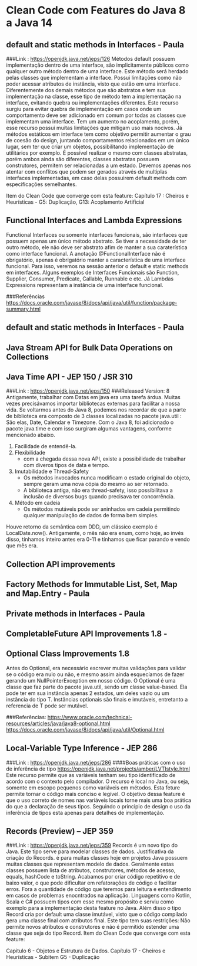 # Clean Code com Features do Java 8 a Java 14

##  default and static methods in Interfaces - Paula
###Link : https://openjdk.java.net/jeps/126
Métodos default possuem implementação dentro de uma interface, são implicitamente públicos como qualquer outro método dentro de uma interface.
Este método será herdado pelas classes que implementam a interface.
Possui limitações como não poder acessar atributos de instância, visto que estão em uma interface.
Diferentemente dos demais métodos que são abstratos e tem sua implementação na classe, esse tipo de método tem a implementação na interface, evitando quebra ou implementações diferentes. 
Este recurso surgiu para evitar quebra de implementação em casos onde um comportamento deve ser adicionado em comum por todas as classes que implementam uma interface.
Tem um aumento no acoplamento, porém, esse recurso possui muitas limitações que mitigam uso mais nocivos.
Já métodos estáticos em interface tem como objetivo permitir aumentar o grau de coesão do design, juntando comportamentos relacionados em um único lugar, sem ter que criar um objetos, possibilitando implementação de utilitários por exemplo.
É possível realizar o mesmo com classes abstratas, porém ambos ainda são diferentes, classes abstratas possuem construtores, permitem ser relacionadas a um estado.
Devemos apenas nos atentar com conflitos que podem ser gerados através de multiplas interfaces implementadas, em caso delas possuirem default methods com especificações semelhantes.


Item do Clean Code que converge com esta feature:
Capítulo 17 : Cheiros e Heurísticas - G5: Duplicação, G13: Acoplamento Artificial

## Functional Interfaces and Lambda Expressions
Functional Interfaces ou somente interfaces funcionais, são interfaces que possuem apenas um único método abstrato.
Se tiver a necessidade de ter outro método, ele não deve ser abstrato afim de manter a sua caraterística como interface funcional.
A anotação @FunctionalInterface não é obrigatório, apenas é obrigatório manter a característica de uma interface funcional.
Para isso, veremos na sessão anterior o default e static methods em interfaces. 
Alguns exemplos de Interfaces Funcionais são Function, Supplier, Consumer, Predicate, Callable, Runnable e etc.
Já Lambdas Expressions representam a instância de uma interface funcional.

###Referências
https://docs.oracle.com/javase/8/docs/api/java/util/function/package-summary.html

##  default and static methods in Interfaces - Paula
 
## Java Stream API for Bulk Data Operations on Collections

## Java Time API - JEP 150 / JSR 310
###Link : https://openjdk.java.net/jeps/150
###Released Version: 8
Antigamente, trabalhar com Datas em java era uma tarefa árdua. Muitas vezes precisávamos importar bibliotecas externas para facilitar a nossa vida.
Se voltarmos antes do Java 8, podemos nos recordar de que a parte de biblioteca era composto de 3 classes localizadas no pacote java.util : São elas, Date, Calendar e Timezone.
Com o Java 8, foi adicionado o pacote java.time e com isso surgiram algumas vantagens, conforme mencionado abaixo.
1. Facilidade de entendê-la. 
2. Flexibilidade 
    * com a chegada dessa nova API, existe a possibilidade de trabalhar com diveros tipos de data e tempo.
3. Imutabilidade e Thread-Safety 
    * Os métodos invocados nunca modificam o estado original do objeto, sempre geram uma nova cópia do mesmo ao ser retornado.
    * A biblioteca antiga, não era thread-safety, isso possibilitava a inclusão de diversos bugs quando precisava ter concorrência.
4. Método em cadeia
    * Os métodos mutáveis pode ser aninhados em cadeia permitindo qualquer manipulação de dados de forma bem simples.
    
Houve retorno da semântica com DDD, um clássico exemplo é LocalDate.now().
Antigamente, o mês não era enum, como hoje, ao invés disso, tínhamos inteiro antes era 0-11 e tínhamos que ficar parando e vendo que mês era.




## Collection API improvements

## Factory Methods for Immutable List, Set, Map and Map.Entry - Paula

## Private methods in Interfaces - Paula

## CompletableFuture API Improvements  1.8 -

## Optional Class Improvements 1.8
Antes do Optional, era necessário escrever muitas validações para validar se o código era nulo ou não, e mesmo assim ainda
esquecíamos de fazer gerando um NullPointerException em nosso código. O Optional<T> é uma classe que faz parte do pacote java.util, sendo um classe value-based.
Ela pode ter em sua instância apenas 2 estados, um deles vazio ou um instância do tipo T. Instâncias optionais são finais e imutáveis, entretanto a referencia de T pode ser mutável.

###Referências:
https://www.oracle.com/technical-resources/articles/java/java8-optional.html
https://docs.oracle.com/javase/8/docs/api/java/util/Optional.html

## Local-Variable Type Inference - JEP 286
###Link : https://openjdk.java.net/jeps/286
####Boas práticas com o uso de inferência de tipo https://openjdk.java.net/projects/amber/LVTIstyle.html
Este recurso permite que as variáveis tenham seu tipo identificado de acordo com o contexto pelo compilador.
O recurso é local no Java, ou seja, somente em escopo pequenos como variáveis em métodos.
Esta feture permite tornar o código mais conciso e legível.
O objetivo dessa feature é que o uso correto de nomes nas variáveis locais torne mais uma boa prática do que a declaração de seus tipos.
Seguindo o principio de design o uso da inferência de tipos esta apenas para detalhes de implementação.



## Records (Preview) – JEP 359 
###Link : https://openjdk.java.net/jeps/359
Records é um novo tipo do Java. Este tipo serve para modelar classes de dados.
Justificativa da criação do Records. é para muitas classes hoje em projetos Java possuem muitas classes que representam modelo de dados.
Geralmente estas classes possuem lista de atributos, construtores, métodos de acesso, equals, hashCode e toString.
Acabamos por criar código repetitivo e de baixo valor, o que pode dificultar em refatorações de código e facilitar erros.
Fora a quantidade de código que teremos para leitura e entendimento em casos de problemas enocntrados na aplicação.
Linguagens como Kotlin, Scala e C# possuem tipos com esse mesmo propósito e serviu como exemplo para a implementação desta feature no Java.
Além disso o tipo Record cria por default uma classe imutável, visto que o código compilado gera uma classe final com atributos final.
Este tipo tem suas restrições: Não permite novos atributos e construtores e não é permitido estender uma classe que seja do tipo Record.
Item do Clean Code que converge com esta feature:

Capitulo 6 - Objetos e Estrutura de Dados.
Capítulo 17 - Cheiros e Heurísticas - Subitem G5 - Duplicação

